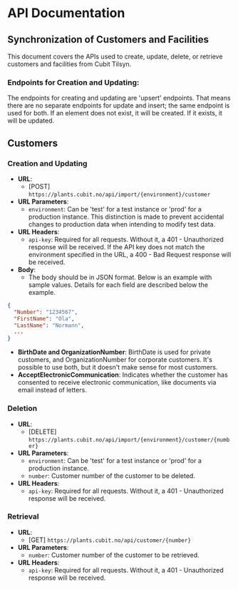 
# API Documentation

## Synchronization of Customers and Facilities

This document covers the APIs used to create, update, delete, or retrieve customers and facilities from Cubit Tilsyn.

### Endpoints for Creation and Updating:
The endpoints for creating and updating are 'upsert' endpoints. That means there are no separate endpoints for update and insert; the same endpoint is used for both. If an element does not exist, it will be created. If it exists, it will be updated.

## Customers

### Creation and Updating

- **URL**: 
  - [POST] `https://plants.cubit.no/api/import/{environment}/customer`
- **URL Parameters**:
  - `environment`: Can be 'test' for a test instance or 'prod' for a production instance. This distinction is made to prevent accidental changes to production data when intending to modify test data.
- **URL Headers**:
  - `api-key`: Required for all requests. Without it, a 401 - Unauthorized response will be received. If the API key does not match the environment specified in the URL, a 400 - Bad Request response will be received.
- **Body**:
  - The body should be in JSON format. Below is an example with sample values. Details for each field are described below the example.

```json
{
  "Number": "1234567",
  "FirstName": "Ola",
  "LastName": "Normann",
  ...
}
```

- **BirthDate and OrganizationNumber**: BirthDate is used for private customers, and OrganizationNumber for corporate customers. It's possible to use both, but it doesn't make sense for most customers.
- **AcceptElectronicCommunication**: Indicates whether the customer has consented to receive electronic communication, like documents via email instead of letters.

### Deletion

- **URL**: 
  - [DELETE] `https://plants.cubit.no/api/import/{environment}/customer/{number}`
- **URL Parameters**:
  - `environment`: Can be 'test' for a test instance or 'prod' for a production instance.
  - `number`: Customer number of the customer to be deleted.
- **URL Headers**:
  - `api-key`: Required for all requests. Without it, a 401 - Unauthorized response will be received.

### Retrieval

- **URL**: 
  - [GET] `https://plants.cubit.no/api/customer/{number}`
- **URL Parameters**:
  - `number`: Customer number of the customer to be retrieved.
- **URL Headers**:
  - `api-key`: Required for all requests. Without it, a 401 - Unauthorized response will be received.
